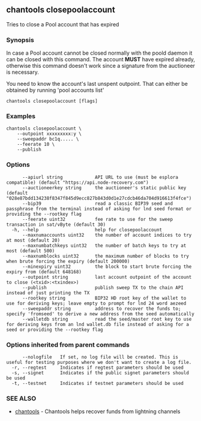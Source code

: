 ## chantools closepoolaccount

Tries to close a Pool account that has expired

### Synopsis

In case a Pool account cannot be closed normally with the
poold daemon it can be closed with this command. The account **MUST** have
expired already, otherwise this command doesn't work since a signature from the
auctioneer is necessary.

You need to know the account's last unspent outpoint. That can either be
obtained by running 'pool accounts list' 

```
chantools closepoolaccount [flags]
```

### Examples

```
chantools closepoolaccount \
	--outpoint xxxxxxxxx:y \
	--sweepaddr bc1q..... \
	--feerate 10 \
  	--publish
```

### Options

```
      --apiurl string            API URL to use (must be esplora compatible) (default "https://api.node-recovery.com")
      --auctioneerkey string     the auctioneer's static public key (default "028e87bdd134238f8347f845d9ecc827b843d0d1e27cdcb46da704d916613f4fce")
      --bip39                    read a classic BIP39 seed and passphrase from the terminal instead of asking for lnd seed format or providing the --rootkey flag
      --feerate uint32           fee rate to use for the sweep transaction in sat/vByte (default 30)
  -h, --help                     help for closepoolaccount
      --maxnumaccounts uint32    the number of account indices to try at most (default 20)
      --maxnumbatchkeys uint32   the number of batch keys to try at most (default 500)
      --maxnumblocks uint32      the maximum number of blocks to try when brute forcing the expiry (default 200000)
      --minexpiry uint32         the block to start brute forcing the expiry from (default 648168)
      --outpoint string          last account outpoint of the account to close (<txid>:<txindex>)
      --publish                  publish sweep TX to the chain API instead of just printing the TX
      --rootkey string           BIP32 HD root key of the wallet to use for deriving keys; leave empty to prompt for lnd 24 word aezeed
      --sweepaddr string         address to recover the funds to; specify 'fromseed' to derive a new address from the seed automatically
      --walletdb string          read the seed/master root key to use for deriving keys from an lnd wallet.db file instead of asking for a seed or providing the --rootkey flag
```

### Options inherited from parent commands

```
      --nologfile   If set, no log file will be created. This is useful for testing purposes where we don't want to create a log file.
  -r, --regtest     Indicates if regtest parameters should be used
  -s, --signet      Indicates if the public signet parameters should be used
  -t, --testnet     Indicates if testnet parameters should be used
```

### SEE ALSO

* [chantools](chantools.md)	 - Chantools helps recover funds from lightning channels

